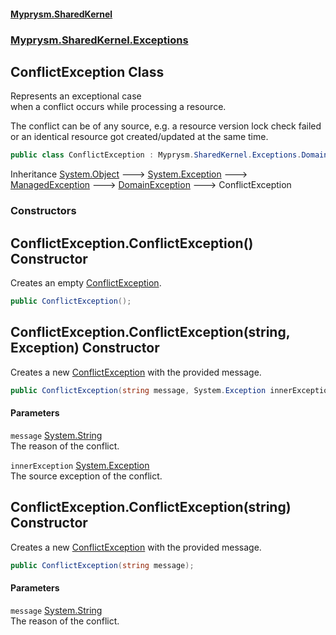 #### [Myprysm.SharedKernel](index.md 'index')
### [Myprysm.SharedKernel.Exceptions](index.md#Myprysm_SharedKernel_Exceptions 'Myprysm.SharedKernel.Exceptions')
## ConflictException Class
Represents an exceptional case  
when a conflict occurs while processing a resource.  
  
The conflict can be of any source, e.g. a resource version lock check failed  
or an identical resource got created/updated at the same time.  
```csharp
public class ConflictException : Myprysm.SharedKernel.Exceptions.DomainException
```

Inheritance [System.Object](https://docs.microsoft.com/en-us/dotnet/api/System.Object 'System.Object') &#129106; [System.Exception](https://docs.microsoft.com/en-us/dotnet/api/System.Exception 'System.Exception') &#129106; [ManagedException](Myprysm_SharedKernel_Exceptions_ManagedException.md 'Myprysm.SharedKernel.Exceptions.ManagedException') &#129106; [DomainException](Myprysm_SharedKernel_Exceptions_DomainException.md 'Myprysm.SharedKernel.Exceptions.DomainException') &#129106; ConflictException  
### Constructors
<a name='Myprysm_SharedKernel_Exceptions_ConflictException_ConflictException()'></a>
## ConflictException.ConflictException() Constructor
Creates an empty [ConflictException](Myprysm_SharedKernel_Exceptions_ConflictException.md 'Myprysm.SharedKernel.Exceptions.ConflictException').  
```csharp
public ConflictException();
```
  
<a name='Myprysm_SharedKernel_Exceptions_ConflictException_ConflictException(string_System_Exception)'></a>
## ConflictException.ConflictException(string, Exception) Constructor
Creates a new [ConflictException](Myprysm_SharedKernel_Exceptions_ConflictException.md 'Myprysm.SharedKernel.Exceptions.ConflictException') with the provided message.  
```csharp
public ConflictException(string message, System.Exception innerException);
```
#### Parameters
<a name='Myprysm_SharedKernel_Exceptions_ConflictException_ConflictException(string_System_Exception)_message'></a>
`message` [System.String](https://docs.microsoft.com/en-us/dotnet/api/System.String 'System.String')  
The reason of the conflict.
  
<a name='Myprysm_SharedKernel_Exceptions_ConflictException_ConflictException(string_System_Exception)_innerException'></a>
`innerException` [System.Exception](https://docs.microsoft.com/en-us/dotnet/api/System.Exception 'System.Exception')  
The source exception of the conflict.
  
  
<a name='Myprysm_SharedKernel_Exceptions_ConflictException_ConflictException(string)'></a>
## ConflictException.ConflictException(string) Constructor
Creates a new [ConflictException](Myprysm_SharedKernel_Exceptions_ConflictException.md 'Myprysm.SharedKernel.Exceptions.ConflictException') with the provided message.  
```csharp
public ConflictException(string message);
```
#### Parameters
<a name='Myprysm_SharedKernel_Exceptions_ConflictException_ConflictException(string)_message'></a>
`message` [System.String](https://docs.microsoft.com/en-us/dotnet/api/System.String 'System.String')  
The reason of the conflict.
  
  

